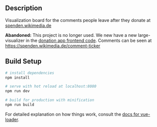 ## Description
Visualization board for the comments people leave after they donate at [spenden.wikimedia.de](https://spenden.wikimedia.de/)

**Abandoned:** This project is no longer used. We new have a new large-visualizer in the [donation app frontend code](https://github.com/wmde/fundraising-app-frontend/blob/main/src/components/pages/CommentTicker.vue).
Comments can be seen at https://spenden.wikimedia.de/comment-ticker

## Build Setup

``` bash
# install dependencies
npm install

# serve with hot reload at localhost:8080
npm run dev

# build for production with minification
npm run build
```

For detailed explanation on how things work, consult the [docs for vue-loader](http://vuejs.github.io/vue-loader).

